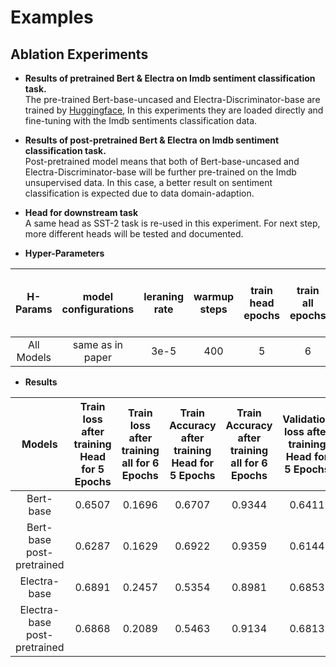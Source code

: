 # Examples

## Ablation Experiments

* __Results of pretrained Bert & Electra on Imdb sentiment classification task.__  
The pre-trained Bert-base-uncased and Electra-Discriminator-base are trained by [Huggingface](https://huggingface.co/), In this experiments they are loaded directly and fine-tuning with the Imdb sentiments classification data.  
* __Results of post-pretrained Bert & Electra on Imdb sentiment classification task.__  
Post-pretrained model means that both of Bert-base-uncased and Electra-Discriminator-base will be further pre-trained on the Imdb unsupervised data. In this case, a better result on sentiment classification is expected due to data domain-adaption.


* __Head for downstream task__  
A same head as SST-2 task is re-used in this experiment. For next step, more different heads will be tested and documented.  
* __Hyper-Parameters__  

|    H-Params   |   model configurations   |   leraning rate   |   warmup steps   |   train head epochs   | train all epochs |batch size of training| batch size of validation|layer-wise learning rate decay|
| :----------: | :-----------:  | :-----------: | :----------: |:-----------: | :----------: |:-----------: | :----------: | :----------: |
|   All Models   |   same as in paper   |   3e-5   |    400    | 5 |6|32|16|0.8|

* __Results__  

|    Models   | Train loss after<br>training Head for 5 Epochs     | Train loss after<br>training all for 6 Epochs     | Train Accuracy after<br>training Head for 5 Epochs     | Train Accuracy after<br>training all for 6 Epochs     | Validation loss after<br>training Head for 5 Epochs     | Validation loss after<br>training all for 6 Epochs     | Validation Accuracy after<br>training Head for 5 Epochs     | Validation Accuracy after<br>training all for 6 Epochs (best)     |
| :----------: | :-----------:  | :-----------: | :----------: | :-----------:  | :-----------: | :----------: | :-----------:  | :-----------: |
| Bert-base     | 0.6507     |  0.1696     |   0.6707   |  0.9344 | 0.6411 | 0.3544 | 0.6887| 0.8734|
| Bert-base post-pretrained     | 0.6287     |    0.1629     | 0.6922 | 0.9359 | 0.6144 | 0.3338 | 0.7001 | 0.8778|
| Electra-base     | 0.6891     | 0.2457     |    0.5354 |  0.8981 | 0.6853 | 0.2727 | 0.5604| 0.8893|
| Electra-base post-pretrained     | 0.6868     |    0.2089     | 0.5463  |  0.9134| 0.6813 | 0.3050 | 0.5771| 0.8941|
